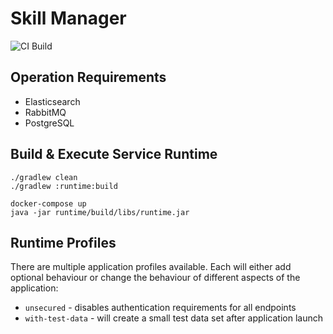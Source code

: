 # Skill Manager

![CI Build](https://github.com/nt-ca-aqe/skill-manager/workflows/CI%20Build/badge.svg)

## Operation Requirements

- Elasticsearch
- RabbitMQ
- PostgreSQL

## Build & Execute Service Runtime

```
./gradlew clean
./gradlew :runtime:build

docker-compose up
java -jar runtime/build/libs/runtime.jar
```

## Runtime Profiles

There are multiple application profiles available. Each will either add optional
behaviour or change the behaviour of different aspects of the application:

- `unsecured` - disables authentication requirements for all endpoints
- `with-test-data` - will create a small test data set after application launch 
